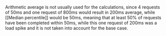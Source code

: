 Arithmetic average is not usually used for the calculations, since 4 requests of 50ms and one request of 800ms would result in 200ms average, while [[Median percentile]] would be 50ms, meaning that at least 50% of requests have been completed within 50ms, while this one request of 200ms was a load spike and it is not taken into account for the base case.
